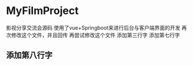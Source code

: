 # MyFilmProject
影视分享交流会源码
使用了vue+Springboot来进行后台与客户端界面的开发
再次修改这个文件，并且回传
再尝试修改这个文件
添加第三行字
添加第七行字
## 添加第八行字